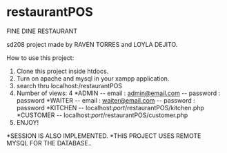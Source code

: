 # restaurantPOS

FINE DINE RESTAURANT 

sd208 project made by RAVEN TORRES and LOYLA DEJITO.

How to use this project:
1. Clone this project inside htdocs.
2. Turn on apache and mysql in your xampp application.
3. search thru localhost:<port>/restaurantPOS
4. Number of views: 4 
  *ADMIN -- email : admin@email.com
         -- password : password
  *WAITER -- email : waiter@email.com
          -- password : password
  *KITCHEN -- localhost:*port*/restaurantPOS/kitchen.php
  *CUSTOMER -- localhost:*port*/restaurantPOS/customer.php
5. ENJOY!

*SESSION IS ALSO IMPLEMENTED.
*THIS PROJECT USES REMOTE MYSQL FOR THE DATABASE..

